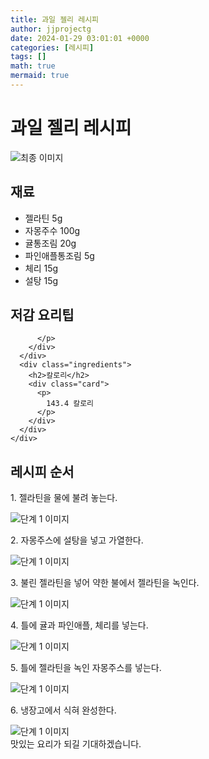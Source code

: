 ```yaml
---
title: 과일 젤리 레시피
author: jjprojectg
date: 2024-01-29 03:01:01 +0000
categories: [레시피]
tags: []
math: true
mermaid: true
---
```

<meta name="og:type" content="website"/>
<meta charset="UTF-8"/>
<div class="header">
  <h1>과일 젤리 레시피</h1>
</div>

<div class="container my-4">
  <div class="row">
    <div class="col-12 col-md-6">
      <div class="recipe-image">
        <img src="http://www.foodsafetykorea.go.kr/uploadimg/20141117/20141117053532_1416213332265.jpg" class="step-image" alt="최종 이미지"/>
      </div>
    </div>
    <div class="col-12 col-md-6">
      <div class="ingredients">
        <h2>재료</h2>
        <ul class="card">
          <li> 젤라틴 5g </li>
          <li>  자몽주수 100g </li>
          <li>  귤통조림 20g </li>
          <li>  파인애플통조림 5g </li>
          <li>  체리 15g </li>
          <li>  설탕 15g </li>
</ul>
      </div>
    </div>
    <div class="col-12 col-md-6">
      <div class="ingredients">
        <h2>저감 요리팁</h2>
        <div class="card"> 
          <p>
            
          </p>
        </div>
      </div>
      <div class="ingredients">
        <h2>칼로리</h2>
        <div class="card"> 
          <p>
            143.4 칼로리
          </p>
        </div>
      </div>
    </div>
  </div>

  <h2 class="my-4">레시피 순서</h2>
  <div class="card recipe-card">
    <div class="card-body recipe-step">
      <p class="card-text step-description">1. 젤라틴을 물에 불려 놓는다.</p>
      <img src="http://www.foodsafetykorea.go.kr/uploadimg/cook/897-1.jpg" alt="단계 1 이미지" class="step-image"/>
    </div>
  </div>
  <div class="card recipe-card">
    <div class="card-body recipe-step">
      <p class="card-text step-description">2. 자몽주스에 설탕을 넣고 가열한다.</p>
      <img src="http://www.foodsafetykorea.go.kr/uploadimg/cook/897-2.jpg" alt="단계 1 이미지" class="step-image"/>
    </div>
  </div>
  <div class="card recipe-card">
    <div class="card-body recipe-step">
      <p class="card-text step-description">3. 불린 젤라틴을 넣어 약한 불에서 젤라틴을 녹인다.</p>
      <img src="http://www.foodsafetykorea.go.kr/uploadimg/cook/897-3.jpg" alt="단계 1 이미지" class="step-image"/>
    </div>
  </div>
  <div class="card recipe-card">
    <div class="card-body recipe-step">
      <p class="card-text step-description">4. 틀에 귤과 파인애플, 체리를 넣는다.</p>
      <img src="http://www.foodsafetykorea.go.kr/uploadimg/cook/897-4.jpg" alt="단계 1 이미지" class="step-image"/>
    </div>
  </div>
  <div class="card recipe-card">
    <div class="card-body recipe-step">
      <p class="card-text step-description">5. 틀에 젤라틴을 녹인 자몽주스를 넣는다.</p>
      <img src="http://www.foodsafetykorea.go.kr/uploadimg/cook/897-5.jpg" alt="단계 1 이미지" class="step-image"/>
    </div>
  </div>
  <div class="card recipe-card">
    <div class="card-body recipe-step">
      <p class="card-text step-description">6. 냉장고에서 식혀 완성한다.</p>
      <img src="http://www.foodsafetykorea.go.kr/uploadimg/cook/897-6.jpg" alt="단계 1 이미지" class="step-image"/>
    </div>
  </div>

</div>
맛있는 요리가 되길 기대하겠습니다.
